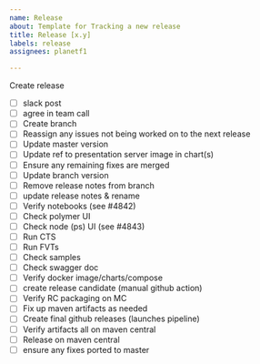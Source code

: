 ```yaml
---
name: Release
about: Template for Tracking a new release
title: Release [x.y]
labels: release
assignees: planetf1

---
```


Create release 

- [ ] slack post
- [ ] agree in team call 
- [ ] Create branch 
- [ ] Reassign any issues not being worked on to the next release
- [ ] Update master version
- [ ] Update ref to presentation server image in chart(s)
- [ ] Ensure any remaining fixes are merged 
- [ ] Update branch version 
- [ ] Remove release notes from branch 
- [ ] update release notes & rename 
- [ ] Verify notebooks (see #4842)
- [ ] Check polymer UI 
- [ ] Check node (ps) UI (see #4843)
- [ ] Run CTS 
- [ ] Run FVTs 
- [ ] Check samples 
- [ ] Check swagger doc 
- [ ] Verify docker image/charts/compose 
- [ ] create release candidate (manual github action)
- [ ] Verify RC packaging on MC
- [ ] Fix up maven artifacts as needed
- [ ] Create final github releases (launches pipeline)
- [ ] Verify artifacts all on maven central 
- [ ] Release on maven central
- [ ] ensure any fixes ported to master
